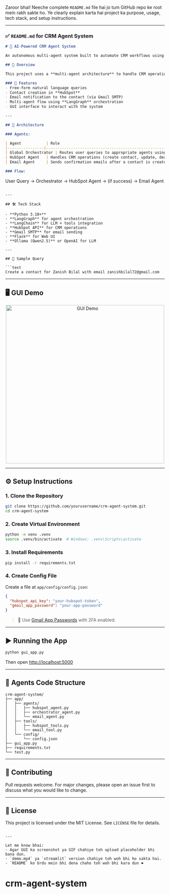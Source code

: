 Zaroor bhai! Neeche complete `README.md` file hai jo tum GitHub repo ke root mein rakh sakte ho. Ye clearly explain karta hai project ka purpose, usage, tech stack, and setup instructions.

---

### ✅ `README.md` for CRM Agent System

```markdown
# 🤖 AI-Powered CRM Agent System

An autonomous multi-agent system built to automate CRM workflows using LLMs and LangGraph.

## 🧠 Overview

This project uses a **multi-agent architecture** to handle CRM operations and automate email notifications using natural language input.

### 🚀 Features
- Free-form natural language queries
- Contact creation in **HubSpot**
- Email notification to the contact (via Gmail SMTP)
- Multi-agent flow using **LangGraph** orchestration
- GUI interface to interact with the system

---

## 🧩 Architecture

### Agents:

| Agent           | Role                                                                 |
|----------------|----------------------------------------------------------------------|
| Global Orchestrator | Routes user queries to appropriate agents using LangGraph          |
| HubSpot Agent   | Handles CRM operations (create contact, update, deal etc.)           |
| Email Agent     | Sends confirmation emails after a contact is created                 |

### Flow:
```

User Query → Orchestrator → HubSpot Agent → (if success) → Email Agent

````

---

## 🛠️ Tech Stack

- **Python 3.10+**
- **LangGraph** for agent orchestration
- **LangChain** for LLM + tools integration
- **HubSpot API** for CRM operations
- **Gmail SMTP** for email sending
- **Flask** for Web UI
- **Ollama (Qwen2.5)** or OpenAI for LLM

---

## 🧪 Sample Query

```text
Create a contact for Zanish Bilal with email zanishbilal72@gmail.com
````

---

## 🖥️ GUI Demo

<p align="center">
  <img src="https://github.com/yourusername/crm-agent-system/assets/gui-demo.gif" alt="GUI Demo" width="500"/>
</p>

---

## ⚙️ Setup Instructions

### 1. Clone the Repository

```bash
git clone https://github.com/yourusername/crm-agent-system.git
cd crm-agent-system
```

### 2. Create Virtual Environment

```bash
python -m venv .venv
source .venv/bin/activate  # Windows: .venv\Scripts\activate
```

### 3. Install Requirements

```bash
pip install -r requirements.txt
```

### 4. Create Config File

Create a file at `app/config/config.json`:

```json
{
  "hubspot_api_key": "your-hubspot-token",
  "gmail_app_password": "your-app-password"
}
```

> 🔐 Use [Gmail App Passwords](https://support.google.com/accounts/answer/185833?hl=en) with 2FA enabled.

---

## ▶️ Running the App

```bash
python gui_app.py
```

Then open [http://localhost:5000](http://localhost:5000)

---

## 🧠 Agents Code Structure

```
crm-agent-system/
├── app/
│   ├── agents/
│   │   ├── hubspot_agent.py
│   │   ├── orchestrator_agent.py
│   │   └── email_agent.py
│   ├── tools/
│   │   ├── hubspot_tools.py
│   │   └── email_tool.py
│   └── config/
│       └── config.json
├── gui_app.py
├── requirements.txt
└── test.py
```

---

## 🤝 Contributing

Pull requests welcome. For major changes, please open an issue first to discuss what you would like to change.

---

## 📄 License

This project is licensed under the MIT License. See `LICENSE` file for details.

```

---

Let me know bhai:
- Agar GUI ka screenshot ya GIF chahiye toh upload placeholder bhi bana dun.
- `demo.mp4` ya `streamlit` version chahiye toh woh bhi ho sakta hai.
- `README` ko Urdu mein bhi dena chaho toh woh bhi kara dun ❤️
```
# crm-agent-system